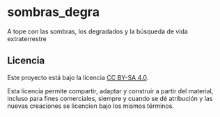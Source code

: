 # sombras_degra
A tope con las sombras, los degradados y la búsqueda de vida extraterrestre


## Licencia

Este proyecto está bajo la licencia [CC BY-SA 4.0](https://creativecommons.org/licenses/by-sa/4.0/deed.es).

Esta licencia permite compartir, adaptar y construir a partir del material, incluso para fines comerciales, siempre y cuando se dé atribución y las nuevas creaciones se licencien bajo los mismos términos.
